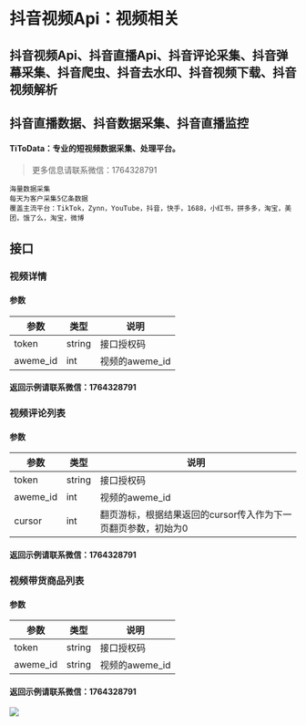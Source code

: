 # 抖音视频Api：视频相关

## 抖音视频Api、抖音直播Api、抖音评论采集、抖音弹幕采集、抖音爬虫、抖音去水印、抖音视频下载、抖音视频解析
## 抖音直播数据、抖音数据采集、抖音直播监控

#### TiToData：专业的短视频数据采集、处理平台。
> 更多信息请联系微信：1764328791
```
海量数据采集
每天为客户采集5亿条数据
覆盖主流平台：TikTok，Zynn，YouTube，抖音，快手，1688，小红书，拼多多，淘宝，美团，饿了么，淘宝，微博

```



## 接口

### 视频详情

#### 参数
| 参数 | 类型 | 说明 |
| --- | --- | --- |
| token | string | 接口授权码 |
| aweme_id | int | 视频的aweme_id |


#### 返回示例请联系微信：1764328791



### 视频评论列表

#### 参数
| 参数 | 类型 | 说明 |
| --- | --- | --- |
| token | string | 接口授权码 |
| aweme_id | int | 视频的aweme_id |
| cursor | int | 翻页游标，根据结果返回的cursor传入作为下一页翻页参数，初始为0 |


#### 返回示例请联系微信：1764328791


### 视频带货商品列表

#### 参数
| 参数 | 类型 | 说明 |
| --- | --- | --- |
| token | string | 接口授权码 |
| aweme_id | string | 视频的aweme_id |


#### 返回示例请联系微信：1764328791

![](https://visitor-badge.laobi.icu/badge?page_id=Video-Hub.douyin-api-video)
